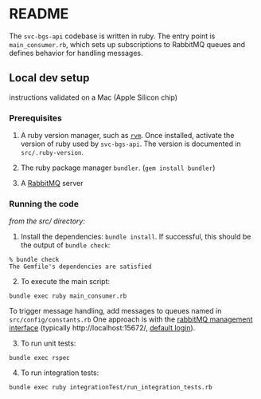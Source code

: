 # README

The `svc-bgs-api` codebase is written in ruby. The entry point is `main_consumer.rb`, which sets up subscriptions to RabbitMQ queues and defines behavior for handling messages.

## Local dev setup

instructions validated on a Mac (Apple Silicon chip)

### Prerequisites
1. A ruby version manager, such as [`rvm`](https://rvm.io/rvm/install).
    Once installed, activate the version of ruby used by `svc-bgs-api`. The version is documented in `src/.ruby-version`.  

2. The ruby package manager `bundler`. (`gem install bundler`)
3. A [RabbitMQ](https://www.rabbitmq.com/docs/download) server 

### Running the code

_from the src/ directory:_

1. Install the dependencies: `bundle install`. If successful, this should be the output of `bundle check`:
``` 
% bundle check
The Gemfile's dependencies are satisfied
```
2. To execute the main script:
```
bundle exec ruby main_consumer.rb
```
  To trigger message handling, add messages to queues named in `src/config/constants.rb`  One approach is with the [rabbitMQ management interface](https://www.cloudamqp.com/blog/part3-rabbitmq-for-beginners_the-management-interface.html) (typically http://localhost:15672/, [default login](https://www.rabbitmq.com/docs/access-control#default-state)).


3. To run unit tests:
```
bundle exec rspec
```

4. To run integration tests:
```
bundle exec ruby integrationTest/run_integration_tests.rb
```
